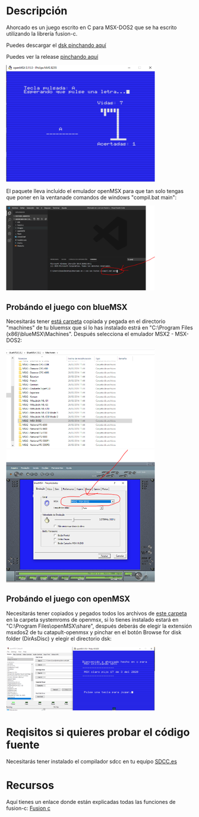 
# Descripción

Ahorcado es un juego escrito en C para MSX-DOS2 que se ha escrito utilizando la librería fusion-c.

Puedes descargar el [dsk pinchando aquí](https://github.com/kikemadrigal/ahorcado/blob/master/resources/ahorcado.zip)

Puedes ver la release [pinchando aquí](https://github.com/kikemadrigal/ahorcado/releases/tag/0.0.1)

<!--![Imagen programa 1](img/2.PNG)-->
<img src="img/2.PNG" width="400" />


El paquete lleva incluido el emulador openMSX para que tan solo tengas que poner en la ventanade comandos de windows "compil.bat main":

<!--![Imagen programa 1](img/1.PNG)-->
<img src="img/1.PNG" width="400" />

## Probándo el juego con blueMSX

Necesitarás tener [está carpeta](https://github.com/kikemadrigal/ahorcado/blob/master/resources/MSX2-MSX-DOS2.zip) copiada y pegada en el directorio "machines" de tu bluemsx que si lo has instalado estrá en "C:\Program Files (x86)\blueMSX\Machines". Después selecciona el emulador MSX2 - MSX-DOS2:

<img src="img/3.PNG" width="400" />
<img src="img/4.PNG" width="400" />

## Probándo el juego con openMSX
Necesitarás tener copiados y pegados todos los archivos de [este carpeta](https://github.com/kikemadrigal/ahorcado/blob/master/resources/systemroms.zip) en la carpeta systemroms de openmsx, si lo tienes instalado estará en "C:\Program Files\openMSX\share", después deberás de elegir la extensión msxdos2 de tu catapult-openmsx y pinchar en el botón Browse for disk folder (DirAsDisc) y elegir el directorio dsk:

<img src="img/5.PNG" width="400" />

# Reqisitos si quieres probar el código fuente

Necesitarás tener instalado el compilador sdcc en tu equipo [SDCC.es](http://sdcc.sourceforge.net/index.php#Download)


# Recursos

Aquí tienes un enlace donde están explicadas todas las funciones de fusion-c: [Fusion c](https://github.com/ericb59/Fusion-C-v1.2/blob/master/FUSION-C-Quick%20A4%201.2.pdf)